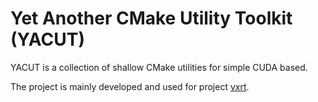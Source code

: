 Yet Another CMake Utility Toolkit (YACUT)
==========

YACUT is a collection of shallow CMake utilities for simple CUDA based.

The project is mainly developed and used for project [vxrt](https://github.com/nedforge/vxrt).